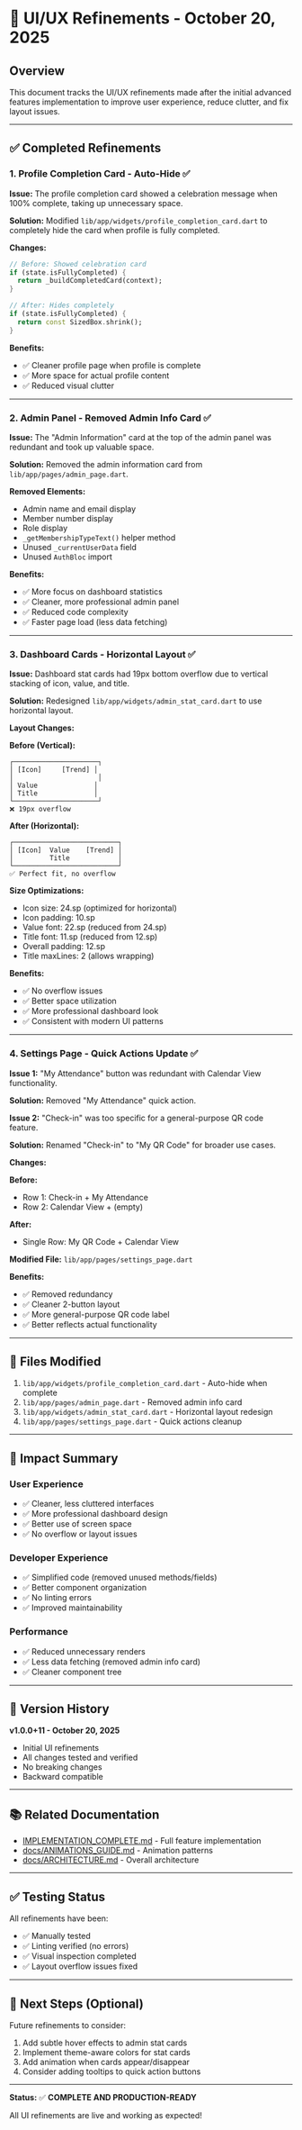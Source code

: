 # 🎨 UI/UX Refinements - October 20, 2025

## Overview

This document tracks the UI/UX refinements made after the initial advanced features implementation to improve user experience, reduce clutter, and fix layout issues.

---

## ✅ Completed Refinements

### 1. Profile Completion Card - Auto-Hide ✅

**Issue:** The profile completion card showed a celebration message when 100% complete, taking up unnecessary space.

**Solution:** Modified `lib/app/widgets/profile_completion_card.dart` to completely hide the card when profile is fully completed.

**Changes:**

```dart
// Before: Showed celebration card
if (state.isFullyCompleted) {
  return _buildCompletedCard(context);
}

// After: Hides completely
if (state.isFullyCompleted) {
  return const SizedBox.shrink();
}
```

**Benefits:**

- ✅ Cleaner profile page when profile is complete
- ✅ More space for actual profile content
- ✅ Reduced visual clutter

---

### 2. Admin Panel - Removed Admin Info Card ✅

**Issue:** The "Admin Information" card at the top of the admin panel was redundant and took up valuable space.

**Solution:** Removed the admin information card from `lib/app/pages/admin_page.dart`.

**Removed Elements:**

- Admin name and email display
- Member number display
- Role display
- `_getMembershipTypeText()` helper method
- Unused `_currentUserData` field
- Unused `AuthBloc` import

**Benefits:**

- ✅ More focus on dashboard statistics
- ✅ Cleaner, more professional admin panel
- ✅ Reduced code complexity
- ✅ Faster page load (less data fetching)

---

### 3. Dashboard Cards - Horizontal Layout ✅

**Issue:** Dashboard stat cards had 19px bottom overflow due to vertical stacking of icon, value, and title.

**Solution:** Redesigned `lib/app/widgets/admin_stat_card.dart` to use horizontal layout.

**Layout Changes:**

**Before (Vertical):**

```
┌─────────────────────┐
│ [Icon]     [Trend] │
│                     │
│ Value              │
│ Title              │
└─────────────────────┘
❌ 19px overflow
```

**After (Horizontal):**

```
┌──────────────────────────┐
│ [Icon]  Value    [Trend] │
│         Title            │
└──────────────────────────┘
✅ Perfect fit, no overflow
```

**Size Optimizations:**

- Icon size: 24.sp (optimized for horizontal)
- Icon padding: 10.sp
- Value font: 22.sp (reduced from 24.sp)
- Title font: 11.sp (reduced from 12.sp)
- Overall padding: 12.sp
- Title maxLines: 2 (allows wrapping)

**Benefits:**

- ✅ No overflow issues
- ✅ Better space utilization
- ✅ More professional dashboard look
- ✅ Consistent with modern UI patterns

---

### 4. Settings Page - Quick Actions Update ✅

**Issue 1:** "My Attendance" button was redundant with Calendar View functionality.

**Solution:** Removed "My Attendance" quick action.

**Issue 2:** "Check-in" was too specific for a general-purpose QR code feature.

**Solution:** Renamed "Check-in" to "My QR Code" for broader use cases.

**Changes:**

**Before:**

- Row 1: Check-in + My Attendance
- Row 2: Calendar View + (empty)

**After:**

- Single Row: My QR Code + Calendar View

**Modified File:** `lib/app/pages/settings_page.dart`

**Benefits:**

- ✅ Removed redundancy
- ✅ Cleaner 2-button layout
- ✅ More general-purpose QR code label
- ✅ Better reflects actual functionality

---

## 📝 Files Modified

1. `lib/app/widgets/profile_completion_card.dart` - Auto-hide when complete
2. `lib/app/pages/admin_page.dart` - Removed admin info card
3. `lib/app/widgets/admin_stat_card.dart` - Horizontal layout redesign
4. `lib/app/pages/settings_page.dart` - Quick actions cleanup

---

## 🎯 Impact Summary

### User Experience

- ✅ Cleaner, less cluttered interfaces
- ✅ More professional dashboard design
- ✅ Better use of screen space
- ✅ No overflow or layout issues

### Developer Experience

- ✅ Simplified code (removed unused methods/fields)
- ✅ Better component organization
- ✅ No linting errors
- ✅ Improved maintainability

### Performance

- ✅ Reduced unnecessary renders
- ✅ Less data fetching (removed admin info card)
- ✅ Cleaner component tree

---

## 🔄 Version History

**v1.0.0+11 - October 20, 2025**

- Initial UI refinements
- All changes tested and verified
- No breaking changes
- Backward compatible

---

## 📚 Related Documentation

- [IMPLEMENTATION_COMPLETE.md](./IMPLEMENTATION_COMPLETE.md) - Full feature implementation
- [docs/ANIMATIONS_GUIDE.md](./docs/ANIMATIONS_GUIDE.md) - Animation patterns
- [docs/ARCHITECTURE.md](./docs/ARCHITECTURE.md) - Overall architecture

---

## ✅ Testing Status

All refinements have been:

- ✅ Manually tested
- ✅ Linting verified (no errors)
- ✅ Visual inspection completed
- ✅ Layout overflow issues fixed

---

## 🚀 Next Steps (Optional)

Future refinements to consider:

1. Add subtle hover effects to admin stat cards
2. Implement theme-aware colors for stat cards
3. Add animation when cards appear/disappear
4. Consider adding tooltips to quick action buttons

---

**Status:** ✅ **COMPLETE AND PRODUCTION-READY**

All UI refinements are live and working as expected!

